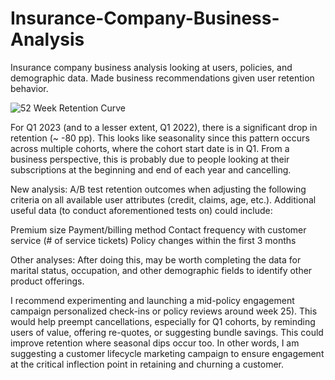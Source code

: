 # Insurance-Company-Business-Analysis
Insurance company business analysis looking at users, policies, and demographic data. Made business recommendations given user retention behavior.

<img src="C:\Users\natec\Pictures\52_week_retention_curve.PNG" alt="52 Week Retention Curve">

For Q1 2023 (and to a lesser extent, Q1 2022), there is a significant drop in retention (~ -80 pp). This looks like seasonality since this pattern occurs across multiple cohorts, where the cohort start date is in Q1. From a business perspective, this is probably due to people looking at their subscriptions at the beginning and end of each year and cancelling.

New analysis: A/B test retention outcomes when adjusting the following criteria on all available user attributes (credit, claims, age, etc.). Additional useful data (to conduct aforementioned tests on) could include:

Premium size
Payment/billing method 
Contact frequency with customer service (# of service tickets)
Policy changes within the first 3 months

Other analyses: After doing this, may be worth completing the data for marital status, occupation, and other demographic fields to identify other product offerings. 

I recommend experimenting and launching a mid-policy engagement campaign personalized check-ins or policy reviews around week 25). This would help preempt cancellations, especially for Q1 cohorts, by reminding users of value, offering re-quotes, or suggesting bundle savings. This could improve retention where seasonal dips occur too. In other words, I am suggesting a customer lifecycle marketing campaign to ensure engagement at the critical inflection point in retaining and churning a customer. 
